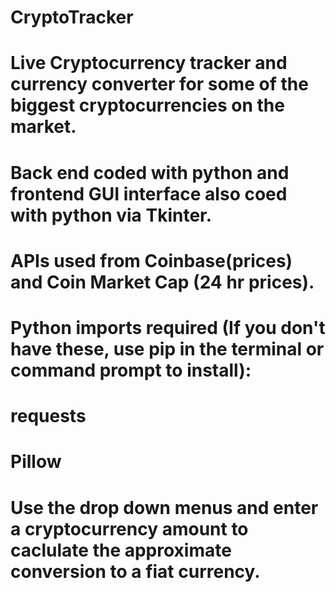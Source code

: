 # CryptoTracker

# Live Cryptocurrency tracker and currency converter for some of the biggest cryptocurrencies on the market. 
# Back end coded with python and frontend GUI interface also coed with python via Tkinter. 
# APIs used from Coinbase(prices) and Coin Market Cap (24 hr prices). 

# Python imports required (If you don't have these, use pip in the terminal or command prompt to install):
  # requests
  # Pillow

# Use the drop down menus and enter a cryptocurrency amount to caclulate the approximate conversion to a fiat currency.
